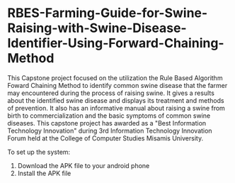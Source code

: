 # RBES-Farming-Guide-for-Swine-Raising-with-Swine-Disease-Identifier-Using-Forward-Chaining-Method

This Capstone project focused on the utilization the Rule Based Algorithm Foward Chaining Method to identify common swine disease that the farmer may encountered during the process of raising swine. It gives a results about the identified swine disease and displays its treatment and methods of prevention. It also has an informative manual about raising a swine from birth to commercialization and the basic symptoms of common swine diseases. This capstone project has awarded as a "Best Information Technology Innovation" during 3rd Information Technology Innovation Forum held at the College of Computer Studies Misamis University.

To set up the system:
1. Download the APK file to your android phone
2. Install the APK file
